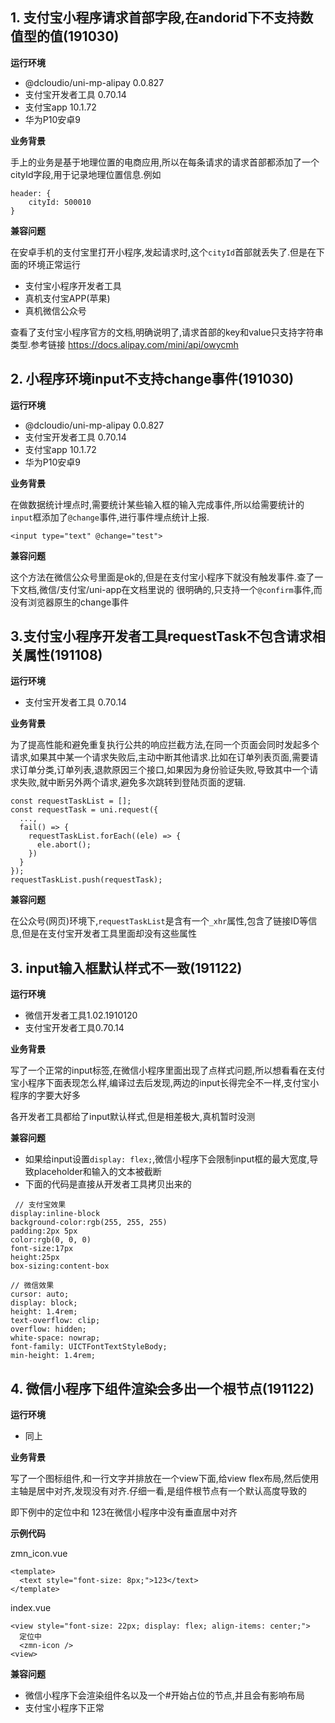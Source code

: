 ## 1. 支付宝小程序请求首部字段,在andorid下不支持数值型的值(191030)
**运行环境**
- @dcloudio/uni-mp-alipay 0.0.827
- 支付宝开发者工具 0.70.14
- 支付宝app 10.1.72
- 华为P10安卓9

**业务背景**

手上的业务是基于地理位置的电商应用,所以在每条请求的请求首部都添加了一个cityId字段,用于记录地理位置信息.例如
```
header: {
    cityId: 500010
}
```

**兼容问题**

在安卓手机的支付宝里打开小程序,发起请求时,这个`cityId`首部就丢失了.但是在下面的环境正常运行
- 支付宝小程序开发者工具
- 真机支付宝APP(苹果)
- 真机微信公众号

查看了支付宝小程序官方的文档,明确说明了,请求首部的key和value只支持字符串类型.参考链接 https://docs.alipay.com/mini/api/owycmh

## 2. 小程序环境input不支持change事件(191030)
**运行环境**
- @dcloudio/uni-mp-alipay 0.0.827
- 支付宝开发者工具 0.70.14
- 支付宝app 10.1.72
- 华为P10安卓9

**业务背景**

在做数据统计埋点时,需要统计某些输入框的输入完成事件,所以给需要统计的`input`框添加了`@change`事件,进行事件埋点统计上报.
```
<input type="text" @change="test">
```
**兼容问题**

这个方法在微信公众号里面是ok的,但是在支付宝小程序下就没有触发事件.查了一下文档,微信/支付宝/uni-app在文档里说的 很明确的,只支持一个`@confirm`事件,而没有浏览器原生的change事件

## 3.支付宝小程序开发者工具requestTask不包含请求相关属性(191108)
**运行环境**
- 支付宝开发者工具 0.70.14

**业务背景**

为了提高性能和避免重复执行公共的响应拦截方法,在同一个页面会同时发起多个请求,如果其中某一个请求失败后,主动中断其他请求.比如在订单列表页面,需要请求订单分类,订单列表,退款原因三个接口,如果因为身份验证失败,导致其中一个请求失败,就中断另外两个请求,避免多次跳转到登陆页面的逻辑.
```
const requestTaskList = [];
const requestTask = uni.request({
  ...,
  fail() => {
    requestTaskList.forEach((ele) => {
      ele.abort();
    })
  }
});
requestTaskList.push(requestTask);
```
**兼容问题**

在公众号(网页)环境下,`requestTaskList`是含有一个`_xhr`属性,包含了链接ID等信息,但是在支付宝开发者工具里面却没有这些属性

## 3. input输入框默认样式不一致(191122)

**运行环境**
- 微信开发者工具1.02.1910120
- 支付宝开发者工具0.70.14

**业务背景**

写了一个正常的input标签,在微信小程序里面出现了点样式问题,所以想看看在支付宝小程序下面表现怎么样,编译过去后发现,两边的input长得完全不一样,支付宝小程序的字要大好多

各开发者工具都给了input默认样式,但是相差极大,真机暂时没测

**兼容问题**
- 如果给input设置`display: flex;`,微信小程序下会限制input框的最大宽度,导致placeholder和输入的文本被截断
- 下面的代码是直接从开发者工具拷贝出来的
```
 // 支付宝效果
display:inline-block
background-color:rgb(255, 255, 255)
padding:2px 5px
color:rgb(0, 0, 0)
font-size:17px
height:25px
box-sizing:content-box

// 微信效果
cursor: auto;
display: block;
height: 1.4rem;
text-overflow: clip;
overflow: hidden;
white-space: nowrap;
font-family: UICTFontTextStyleBody;
min-height: 1.4rem;
 ```

## 4. 微信小程序下组件渲染会多出一个根节点(191122)
**运行环境**
- 同上

**业务背景**

写了一个图标组件,和一行文字并排放在一个view下面,给view flex布局,然后使用主轴是居中对齐,发现没有对齐.仔细一看,是组件根节点有一个默认高度导致的

即下例中的定位中和 123在微信小程序中没有垂直居中对齐

**示例代码**

zmn_icon.vue
```
<template>
  <text style="font-size: 8px;">123</text>
</template>
```

index.vue
```
<view style="font-size: 22px; display: flex; align-items: center;">
  定位中
  <zmn-icon />
<view>
```

**兼容问题**
- 微信小程序下会渲染组件名以及一个#开始占位的节点,并且会有影响布局
- 支付宝小程序下正常